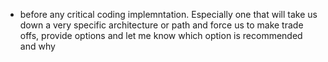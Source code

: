 - before any critical coding implemntation. Especially one that will take us down a very specific architecture or path and force us to make trade offs, provide options and let me know which option is recommended and why